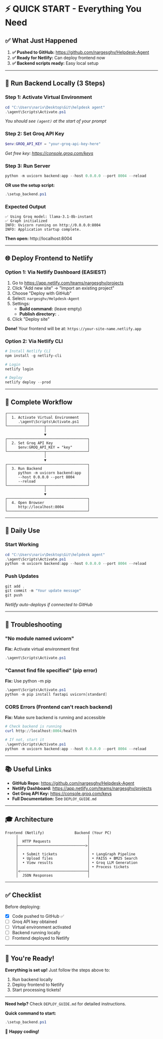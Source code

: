 # ⚡ QUICK START - Everything You Need

## ✅ What Just Happened

1. **✅ Pushed to GitHub:** https://github.com/nargesghv/Helpdesk-Agent
2. **✅ Ready for Netlify:** Can deploy frontend now
3. **✅ Backend scripts ready:** Easy local setup

---

## 🚀 Run Backend Locally (3 Steps)

### Step 1: Activate Virtual Environment
```powershell
cd "C:\Users\nariv\Desktop\Git\helpdesk agent"
.\agent\Scripts\Activate.ps1
```
*You should see `(agent)` at the start of your prompt*

### Step 2: Set Groq API Key
```powershell
$env:GROQ_API_KEY = "your-groq-api-key-here"
```
*Get free key: https://console.groq.com/keys*

### Step 3: Run Server
```powershell
python -m uvicorn backend:app --host 0.0.0.0 --port 8004 --reload
```

**OR use the setup script:**
```powershell
.\setup_backend.ps1
```

### Expected Output
```
✅ Using Groq model: llama-3.1-8b-instant
✅ Graph initialized
INFO: Uvicorn running on http://0.0.0.0:8004
INFO: Application startup complete.
```

**Then open:** http://localhost:8004

---

## 🌐 Deploy Frontend to Netlify

### Option 1: Via Netlify Dashboard (EASIEST)

1. Go to https://app.netlify.com/teams/nargesghv/projects
2. Click "Add new site" → "Import an existing project"
3. Choose "Deploy with GitHub"
4. Select: `nargesghv/Helpdesk-Agent`
5. Settings:
   - **Build command:** (leave empty)
   - **Publish directory:** `.`
6. Click "Deploy site"

**Done!** Your frontend will be at: `https://your-site-name.netlify.app`

### Option 2: Via Netlify CLI

```powershell
# Install Netlify CLI
npm install -g netlify-cli

# Login
netlify login

# Deploy
netlify deploy --prod
```

---

## 🎯 Complete Workflow

```
┌─────────────────────────────────────┐
│  1. Activate Virtual Environment    │
│     .\agent\Scripts\Activate.ps1    │
└─────────────────┬───────────────────┘
                  │
                  ▼
┌─────────────────────────────────────┐
│  2. Set Groq API Key                │
│     $env:GROQ_API_KEY = "key"       │
└─────────────────┬───────────────────┘
                  │
                  ▼
┌─────────────────────────────────────┐
│  3. Run Backend                     │
│     python -m uvicorn backend:app   │
│     --host 0.0.0.0 --port 8004      │
│     --reload                        │
└─────────────────┬───────────────────┘
                  │
                  ▼
┌─────────────────────────────────────┐
│  4. Open Browser                    │
│     http://localhost:8004           │
└─────────────────────────────────────┘
```

---

## 📝 Daily Use

### Start Working
```powershell
cd "C:\Users\nariv\Desktop\Git\helpdesk agent"
.\agent\Scripts\Activate.ps1
python -m uvicorn backend:app --host 0.0.0.0 --port 8004 --reload
```

### Push Updates
```powershell
git add .
git commit -m "Your update message"
git push
```
*Netlify auto-deploys if connected to GitHub*

---

## 🐛 Troubleshooting

### "No module named uvicorn"
**Fix:** Activate virtual environment first
```powershell
.\agent\Scripts\Activate.ps1
```

### "Cannot find file specified" (pip error)
**Fix:** Use python -m pip
```powershell
.\agent\Scripts\Activate.ps1
python -m pip install fastapi uvicorn[standard]
```

### CORS Errors (Frontend can't reach backend)
**Fix:** Make sure backend is running and accessible
```powershell
# Check backend is running
curl http://localhost:8004/health

# If not, start it
.\agent\Scripts\Activate.ps1
python -m uvicorn backend:app --host 0.0.0.0 --port 8004 --reload
```

---

## 📚 Useful Links

- **GitHub Repo:** https://github.com/nargesghv/Helpdesk-Agent
- **Netlify Dashboard:** https://app.netlify.com/teams/nargesghv/projects
- **Get Groq API Key:** https://console.groq.com/keys
- **Full Documentation:** See `DEPLOY_GUIDE.md`

---

## 🎓 Architecture

```
Frontend (Netlify)              Backend (Your PC)
     │                                │
     │  HTTP Requests                 │
     ├───────────────────────────────>│
     │                                │
     │  • Submit tickets              │ • LangGraph Pipeline
     │  • Upload files                │ • FAISS + BM25 Search
     │  • View results                │ • Groq LLM Generation
     │                                │ • Process tickets
     │<───────────────────────────────┤
     │  JSON Responses                │
```

---

## ✅ Checklist

Before deploying:
- [x] Code pushed to GitHub ✅
- [ ] Groq API key obtained
- [ ] Virtual environment activated
- [ ] Backend running locally
- [ ] Frontend deployed to Netlify

---

## 🚀 You're Ready!

**Everything is set up!** Just follow the steps above to:
1. Run backend locally
2. Deploy frontend to Netlify
3. Start processing tickets!

---

**Need help?** Check `DEPLOY_GUIDE.md` for detailed instructions.

**Quick command to start:**
```powershell
.\setup_backend.ps1
```

🎉 **Happy coding!**

